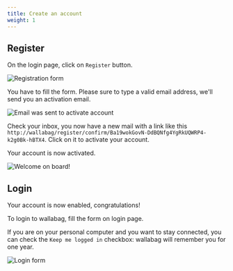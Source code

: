 ```yaml
---
title: Create an account
weight: 1
---
```


## Register

On the login page, click on `Register` button.

![Registration form](../../img/user/registration_form.png)

You have to fill the form. Please sure to type a valid email address,
we'll send you an activation email.

![Email was sent to activate account](../../img/user/sent_email.png)

Check your inbox, you now have a new mail with a link like this
`http://wallabag/register/confirm/Ba19wokGovN-DdBQNfg4YgRkUQWRP4-k2g0Bk-hBTX4`.
Click on it to activate your account.

Your account is now activated.

![Welcome on board!](../../img/user/activated_account.png)

## Login

Your account is now enabled, congratulations!

To login to wallabag, fill the form on login page.

If you are on your personal computer and you want to stay connected, you
can check the `Keep me logged in` checkbox: wallabag will remember you
for one year.

![Login form](../../img/user/login_form.png)
